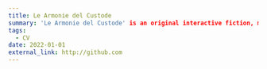 ```yaml
---
title: Le Armonie del Custode
summary: 'Le Armonie del Custode' is an original interactive fiction, made in Italian, using Java
tags:
  - CV
date: 2022-01-01
external_link: http://github.com
---
```

